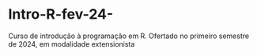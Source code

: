 # Intro-R-fev-24-
Curso de introdução à programação em R. Ofertado no primeiro semestre de 2024, em modalidade extensionista

